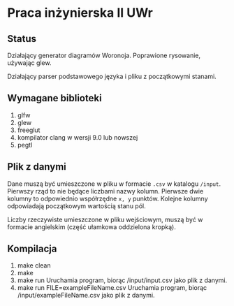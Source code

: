 # Praca inżynierska II UWr

## Status
Działający generator diagramów Woronoja. Poprawione rysowanie, używając glew.

Działający parser podstawowego języka i pliku z początkowymi stanami.

## Wymagane biblioteki
1. glfw
2. glew
3. freeglut
4. kompilator clang w wersji 9.0 lub nowszej
5. pegtl

## Plik z danymi
Dane muszą być umieszczone w pliku w formacie ```.csv``` w katalogu ```/input```.
Pierwszy rząd to nie będące liczbami nazwy kolumn. Pierwsze dwie kolumny to odpowiednio współrzędne ```x, y``` punktów. Kolejne kolumny odpowiadają początkowym wartością stanu pól.

Liczby rzeczywiste umieszczone w pliku wejściowym, muszą być w formacie angielskim (część ułamkowa oddzielona kropką).

## Kompilacja
1. make clean
2. make
3. make run
   Uruchamia program, biorąc /input/input.csv jako plik z danymi.
4. make run FILE=exampleFileName.csv
   Uruchamia program, biorąc /input/exampleFileName.csv jako plik z danymi.
